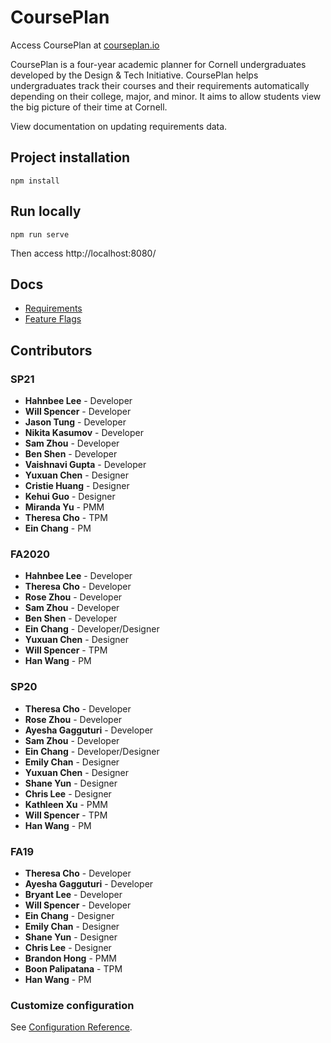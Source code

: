 # CoursePlan

Access CoursePlan at [courseplan.io](http://courseplan.io 'courseplan.io')

CoursePlan is a four-year academic planner for Cornell undergraduates developed by the Design & Tech Initiative. CoursePlan helps undergraduates track their courses and their requirements automatically depending on their college, major, and minor. It aims to allow students view the big picture of their time at Cornell.

View documentation on updating requirements data.

## Project installation

```
npm install
```

## Run locally

```
npm run serve
```

Then access http://localhost:8080/

## Docs

- [Requirements](./src/requirements/README.md)
- [Feature Flags](./src/feature-flags.md)

## Contributors

### SP21

- **Hahnbee Lee** - Developer
- **Will Spencer** - Developer
- **Jason Tung** - Developer
- **Nikita Kasumov** - Developer
- **Sam Zhou** - Developer
- **Ben Shen** - Developer
- **Vaishnavi Gupta** - Developer
- **Yuxuan Chen** - Designer
- **Cristie Huang** - Designer
- **Kehui Guo** - Designer
- **Miranda Yu** - PMM
- **Theresa Cho** - TPM
- **Ein Chang** - PM

### FA2020

- **Hahnbee Lee** - Developer
- **Theresa Cho** - Developer
- **Rose Zhou** - Developer
- **Sam Zhou** - Developer
- **Ben Shen** - Developer
- **Ein Chang** - Developer/Designer
- **Yuxuan Chen** - Designer
- **Will Spencer** - TPM
- **Han Wang** - PM

### SP20

- **Theresa Cho** - Developer
- **Rose Zhou** - Developer
- **Ayesha Gagguturi** - Developer
- **Sam Zhou** - Developer
- **Ein Chang** - Developer/Designer
- **Emily Chan** - Designer
- **Yuxuan Chen** - Designer
- **Shane Yun** - Designer
- **Chris Lee** - Designer
- **Kathleen Xu** - PMM
- **Will Spencer** - TPM
- **Han Wang** - PM

### FA19

- **Theresa Cho** - Developer
- **Ayesha Gagguturi** - Developer
- **Bryant Lee** - Developer
- **Will Spencer** - Developer
- **Ein Chang** - Designer
- **Emily Chan** - Designer
- **Shane Yun** - Designer
- **Chris Lee** - Designer
- **Brandon Hong** - PMM
- **Boon Palipatana** - TPM
- **Han Wang** - PM

### Customize configuration

See [Configuration Reference](https://cli.vuejs.org/config/).
